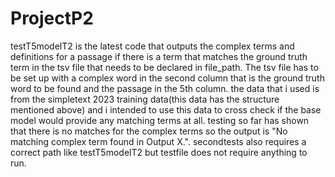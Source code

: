 # ProjectP2
testT5modelT2 is the latest code that outputs the complex terms and definitions for a passage if there is a term that matches the ground truth term in the tsv file that needs to be declared in file_path. The tsv file has to be set up with a complex word in the second column that is the ground truth word to be found and the passage in the 5th column. the data that i used is from the simpletext 2023 training data(this data has the structure mentioned above) and i intended to use this data to cross check if the base model would provide any matching terms at all. testing so far has shown that there is no matches for the complex terms so the output is "No matching complex term found in Output X.".
secondtests also requires a correct path like testT5modelT2 but testfile does not require anything to run.
